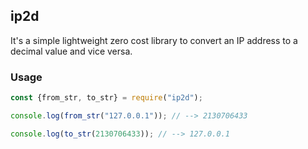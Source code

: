 ## ip2d

It's a simple lightweight zero cost library to convert an IP address to a decimal value and vice versa.

### Usage

```javascript
const {from_str, to_str} = require("ip2d");

console.log(from_str("127.0.0.1")); // --> 2130706433

console.log(to_str(2130706433)); // --> 127.0.0.1
```

